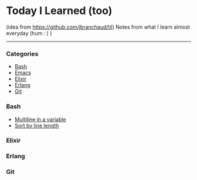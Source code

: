 # Today I Learned (too)

(idea from https://github.com/jbranchaud/til)
Notes from what I learn almost everyday (hum : ) )

---

### Categories

* [Bash](#bash)
* [Emacs](#emacs)
* [Elixir](#elixir)
* [Erlang](#erlang)
* [Git](#git)

### Bash
- [Multiline in a variable](bash/multiline-readline.md)
- [Sort by line length](bash/sort-by-line-length.md)

### Elixir


### Erlang


### Git

